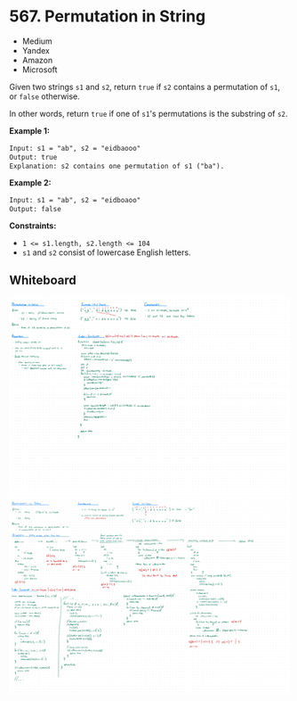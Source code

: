 # 567. Permutation in String
- Medium
- Yandex
- Amazon
- Microsoft

Given two strings `s1` and `s2`, return `true` if `s2` contains a permutation of
`s1`, or `false` otherwise.

In other words, return `true` if one of `s1`'s permutations is the substring of
`s2`.

**Example 1:**
```
Input: s1 = "ab", s2 = "eidbaooo"
Output: true
Explanation: s2 contains one permutation of s1 ("ba").
```

**Example 2:**
```
Input: s1 = "ab", s2 = "eidboaoo"
Output: false
```

**Constraints:**
- `1 <= s1.length, s2.length <= 104`
- `s1` and `s2` consist of lowercase English letters.

## Whiteboard
![Whiteboard Image 01][whiteboard-image-01]
![Whiteboard Image 02][whiteboard-image-02]

<!-- Refs -->
[whiteboard-image-01]: whiteboard-01.jpg
[whiteboard-image-02]: whiteboard-02.jpg
